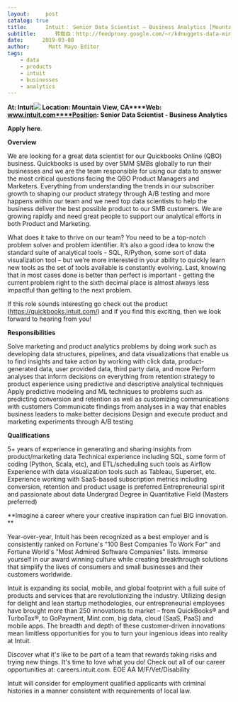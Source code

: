 ```yaml
---
layout:     post
catalog: true
title:      Intuit： Senior Data Scientist – Business Analytics [Mountain View, CA]
subtitle:      转载自：http://feedproxy.google.com/~r/kdnuggets-data-mining-analytics/~3/eifIeCPy96U/03-08-intuit-data-scientist-business-analytics.html
date:      2019-03-08
author:      Matt Mayo Editor
tags:
    - data
    - products
    - intuit
    - businesses
    - analytics
---
```


**At: Intuit**![](http://feedproxy.google.com/jimg/intuit-logo.jpg)
**Location: Mountain View, CA****Web: www.intuit.com****Position: Senior Data Scientist - Business Analytics**

**Apply here**.

**Overview**

We are looking for a great data scientist for our Quickbooks Online (QBO) business. Quickbooks is used by over 5MM SMBs globally to run their businesses and we are the team responsible for using our data to answer the most critical questions facing the QBO Product Managers and Marketers. Everything from understanding the trends in our subscriber growth to shaping our product strategy through A/B testing and more happens within our team and we need top data scientists to help the business deliver the best possible product to our SMB customers. We are growing rapidly and need great people to support our analytical efforts in both Product and Marketing.

What does it take to thrive on our team? You need to be a top-notch problem solver and problem identifier. It’s also a good idea to know the standard suite of analytical tools - SQL, R/Python, some sort of data visualization tool – but we’re more interested in your ability to quickly learn new tools as the set of tools available is constantly evolving. Last, knowing that in most cases done is better than perfect is important - getting the current problem right to the sixth decimal place is almost always less impactful than getting to the next problem.

If this role sounds interesting go check out the product (https://quickbooks.intuit.com/) and if you find this exciting, then we look forward to hearing from you!

**Responsibilities**

Solve marketing and product analytics problems by doing work such as developing data structures, pipelines, and data visualizations that enable us to find insights and take action by working with click data, product-generated data, user provided data, third party data, and more
Perform analyses that inform decisions on everything from retention strategy to product experience using predictive and descriptive analytical techniques
Apply predictive modeling and ML techniques to problems such as predicting conversion and retention as well as customizing communications with customers
Communicate findings from analyses in a way that enables business leaders to make better decisions
Design and execute product and marketing experiments through A/B testing

**Qualifications**

5+ years of experience in generating and sharing insights from product/marketing data
Technical experience including SQL, some form of coding (Python, Scala, etc), and ETL/scheduling such tools as Airflow
Experience with data visualization tools such as Tableau, Superset, etc.
Experience working with SaaS-based subscription metrics including conversion, retention and product usage is preferred
Entrepreneurial spirit and passionate about data
Undergrad Degree in Quantitative Field (Masters preferred)

**Imagine a career where your creative inspiration can fuel BIG innovation. **

Year-over-year, Intuit has been recognized as a best employer and is consistently ranked on Fortune's "100 Best Companies To Work For" and Fortune World's "Most Admired Software Companies" lists. Immerse yourself in our award winning culture while creating breakthrough solutions that simplify the lives of consumers and small businesses and their customers worldwide.

Intuit is expanding its social, mobile, and global footprint with a full suite of products and services that are revolutionizing the industry. Utilizing design for delight and lean startup methodologies, our entrepreneurial employees have brought more than 250 innovations to market – from QuickBooks® and TurboTax®, to GoPayment, Mint.com, big data, cloud (SaaS, PaaS) and mobile apps. The breadth and depth of these customer-driven innovations mean limitless opportunities for you to turn your ingenious ideas into reality at Intuit.

Discover what it's like to be part of a team that rewards taking risks and trying new things. It's time to love what you do! Check out all of our career opportunities at: careers.intuit.com. EOE AA M/F/Vet/Disability

Intuit will consider for employment qualified applicants with criminal histories in a manner consistent with requirements of local law.
